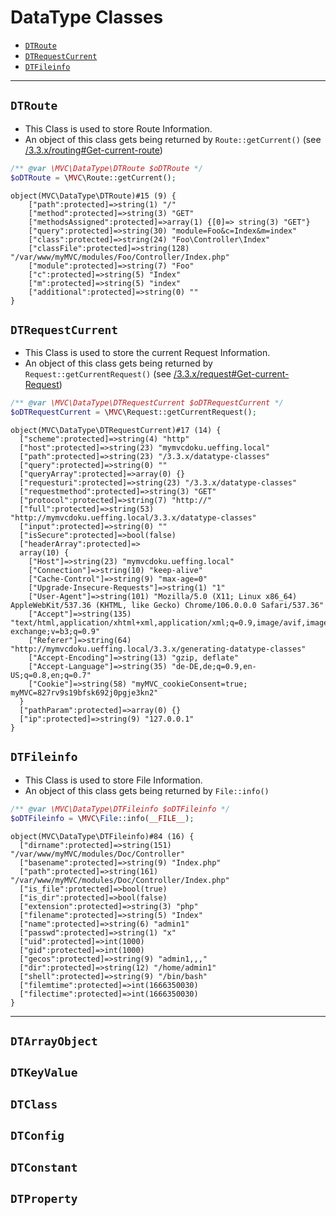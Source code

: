 
# DataType Classes

- [`DTRoute`](#DTRoute)
- [`DTRequestCurrent`](#DTRequestCurrent)
- [`DTFileinfo`](#DTFileinfo)

---

<a id="DTRoute"></a>
## `DTRoute`

- This Class is used to store Route Information.
- An object of this class gets being returned by `Route::getCurrent()` (see [/3.3.x/routing#Get-current-route](/3.3.x/routing#Get-current-route))

~~~php
/** @var \MVC\DataType\DTRoute $oDTRoute */
$oDTRoute = \MVC\Route::getCurrent();
~~~
~~~
object(MVC\DataType\DTRoute)#15 (9) {
    ["path":protected]=>string(1) "/"
    ["method":protected]=>string(3) "GET"
    ["methodsAssigned":protected]=>array(1) {[0]=> string(3) "GET"}
    ["query":protected]=>string(30) "module=Foo&c=Index&m=index"
    ["class":protected]=>string(24) "Foo\Controller\Index"
    ["classFile":protected]=>string(128) "/var/www/myMVC/modules/Foo/Controller/Index.php"
    ["module":protected]=>string(7) "Foo"
    ["c":protected]=>string(5) "Index"
    ["m":protected]=>string(5) "index"
    ["additional":protected]=>string(0) ""
}
~~~

<a id="DTRequestCurrent"></a>
## `DTRequestCurrent`

- This Class is used to store the current Request Information.
- An object of this class gets being returned by `Request::getCurrentRequest()` (see [/3.3.x/request#Get-current-Request](/3.3.x/request#Get-current-Request))

~~~php
/** @var \MVC\DataType\DTRequestCurrent $oDTRequestCurrent */
$oDTRequestCurrent = \MVC\Request::getCurrentRequest();
~~~
~~~
object(MVC\DataType\DTRequestCurrent)#17 (14) {
  ["scheme":protected]=>string(4) "http"
  ["host":protected]=>string(23) "mymvcdoku.ueffing.local"
  ["path":protected]=>string(23) "/3.3.x/datatype-classes"
  ["query":protected]=>string(0) ""
  ["queryArray":protected]=>array(0) {}
  ["requesturi":protected]=>string(23) "/3.3.x/datatype-classes"
  ["requestmethod":protected]=>string(3) "GET"
  ["protocol":protected]=>string(7) "http://"
  ["full":protected]=>string(53) "http://mymvcdoku.ueffing.local/3.3.x/datatype-classes"
  ["input":protected]=>string(0) ""
  ["isSecure":protected]=>bool(false)
  ["headerArray":protected]=>
  array(10) {
    ["Host"]=>string(23) "mymvcdoku.ueffing.local"
    ["Connection"]=>string(10) "keep-alive"
    ["Cache-Control"]=>string(9) "max-age=0"
    ["Upgrade-Insecure-Requests"]=>string(1) "1"
    ["User-Agent"]=>string(101) "Mozilla/5.0 (X11; Linux x86_64) AppleWebKit/537.36 (KHTML, like Gecko) Chrome/106.0.0.0 Safari/537.36"
    ["Accept"]=>string(135) "text/html,application/xhtml+xml,application/xml;q=0.9,image/avif,image/webp,image/apng,*/*;q=0.8,application/signed-exchange;v=b3;q=0.9"
    ["Referer"]=>string(64) "http://mymvcdoku.ueffing.local/3.3.x/generating-datatype-classes"
    ["Accept-Encoding"]=>string(13) "gzip, deflate"
    ["Accept-Language"]=>string(35) "de-DE,de;q=0.9,en-US;q=0.8,en;q=0.7"
    ["Cookie"]=>string(58) "myMVC_cookieConsent=true; myMVC=827rv9s19bfsk692j0pgje3kn2"
  }
  ["pathParam":protected]=>array(0) {}
  ["ip":protected]=>string(9) "127.0.0.1"
}
~~~

<a id="DTFileinfo"></a>
## `DTFileinfo`

- This Class is used to store File Information.
- An object of this class gets being returned by `File::info()`

~~~php
/** @var \MVC\DataType\DTFileinfo $oDTFileinfo */
$oDTFileinfo = \MVC\File::info(__FILE__);
~~~
~~~
object(MVC\DataType\DTFileinfo)#84 (16) {
  ["dirname":protected]=>string(151) "/var/www/myMVC/modules/Doc/Controller"
  ["basename":protected]=>string(9) "Index.php"
  ["path":protected]=>string(161) "/var/www/myMVC/modules/Doc/Controller/Index.php"
  ["is_file":protected]=>bool(true)
  ["is_dir":protected]=>bool(false)
  ["extension":protected]=>string(3) "php"
  ["filename":protected]=>string(5) "Index"
  ["name":protected]=>string(6) "admin1"
  ["passwd":protected]=>string(1) "x"
  ["uid":protected]=>int(1000)
  ["gid":protected]=>int(1000)
  ["gecos":protected]=>string(9) "admin1,,,"
  ["dir":protected]=>string(12) "/home/admin1"
  ["shell":protected]=>string(9) "/bin/bash"
  ["filemtime":protected]=>int(1666350030)
  ["filectime":protected]=>int(1666350030)
}
~~~

---

## `DTArrayObject`
## `DTKeyValue`
## `DTClass`
## `DTConfig`
## `DTConstant`
## `DTProperty`



